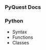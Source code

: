 ### PyQuest Docs

### Python

- <a onclick="app.helpPageDisplay('python/syntax')">Syntax</a>
- <a onclick="app.helpPageDisplay('python/functions')">Functions</a>
- <a onclick="app.helpPageDisplay('python/classes')">Classes</a>
